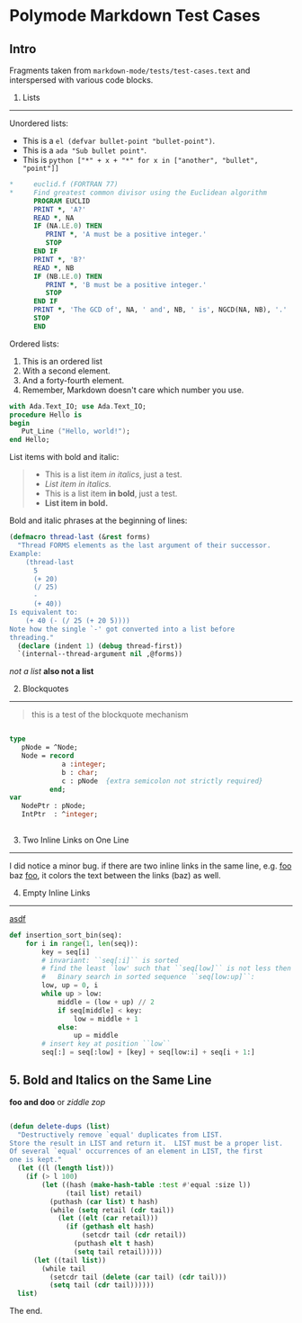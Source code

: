 
Polymode Markdown Test Cases
============================

## Intro

Fragments taken from `markdown-mode/tests/test-cases.text` and interspersed with
various code blocks.

1. Lists
--------

Unordered lists:

- This is a `el (defvar bullet-point "bullet-point")`.
- This is a `ada "Sub bullet point"`.
- This is `python ["*" + x + "*" for x in ["another", "bullet", "point"]]`

```fortran
*     euclid.f (FORTRAN 77)
*     Find greatest common divisor using the Euclidean algorithm
      PROGRAM EUCLID
      PRINT *, 'A?'
      READ *, NA
      IF (NA.LE.0) THEN
         PRINT *, 'A must be a positive integer.'
         STOP
      END IF
      PRINT *, 'B?'
      READ *, NB
      IF (NB.LE.0) THEN
         PRINT *, 'B must be a positive integer.'
         STOP
      END IF
      PRINT *, 'The GCD of', NA, ' and', NB, ' is', NGCD(NA, NB), '.'
      STOP
      END
```

Ordered lists:

1. This is an ordered list
2. With a second element.
44. And a forty-fourth element.
3. Remember, Markdown doesn't care which number you use.

```ada
with Ada.Text_IO; use Ada.Text_IO;
procedure Hello is
begin
   Put_Line ("Hello, world!");
end Hello;
```
List items with bold and italic:

> * This is a list item *in italics*, just a test.
> * *List item in italics.*
> * This is a list item **in bold**, just a test.
> * **List item in bold.**

Bold and italic phrases at the beginning of lines:

```el
(defmacro thread-last (&rest forms)
  "Thread FORMS elements as the last argument of their successor.
Example:
    (thread-last
      5
      (+ 20)
      (/ 25)
      -
      (+ 40))
Is equivalent to:
    (+ 40 (- (/ 25 (+ 20 5))))
Note how the single `-' got converted into a list before
threading."
  (declare (indent 1) (debug thread-first))
  `(internal--thread-argument nil ,@forms))
```

*not a list*
**also not a list**


2. Blockquotes
--------------

> this is a test
> of the blockquote mechanism

```pascal

type
   pNode = ^Node;
   Node = record
             a :integer;
             b : char;
             c : pNode  {extra semicolon not strictly required}
          end;
var
   NodePtr : pNode;
   IntPtr  : ^integer;
   
```


3. Two Inline Links on One Line
-------------------------------

I did notice a minor bug. if there are two inline links in the same line, e.g.
[foo](bar) baz [foo](bar), it colors the text between the links (baz) as well.


4. Empty Inline Links
---------------------

[]()
[](asdf)
[asdf]()

```python
def insertion_sort_bin(seq):
    for i in range(1, len(seq)):
        key = seq[i]
        # invariant: ``seq[:i]`` is sorted        
        # find the least `low' such that ``seq[low]`` is not less then `key'.
        #   Binary search in sorted sequence ``seq[low:up]``:
        low, up = 0, i
        while up > low:
            middle = (low + up) // 2
            if seq[middle] < key:
                low = middle + 1             
            else:
                up = middle
        # insert key at position ``low``
        seq[:] = seq[:low] + [key] + seq[low:i] + seq[i + 1:]
```

## 5. Bold and Italics on the Same Line

**foo and doo** or *ziddle zop*

```el

(defun delete-dups (list)
  "Destructively remove `equal' duplicates from LIST.
Store the result in LIST and return it.  LIST must be a proper list.
Of several `equal' occurrences of an element in LIST, the first
one is kept."
  (let ((l (length list)))
    (if (> l 100)
        (let ((hash (make-hash-table :test #'equal :size l))
              (tail list) retail)
          (puthash (car list) t hash)
          (while (setq retail (cdr tail))
            (let ((elt (car retail)))
              (if (gethash elt hash)
                  (setcdr tail (cdr retail))
                (puthash elt t hash)
                (setq tail retail)))))
      (let ((tail list))
        (while tail
          (setcdr tail (delete (car tail) (cdr tail)))
          (setq tail (cdr tail))))))
  list)

```

The end.
